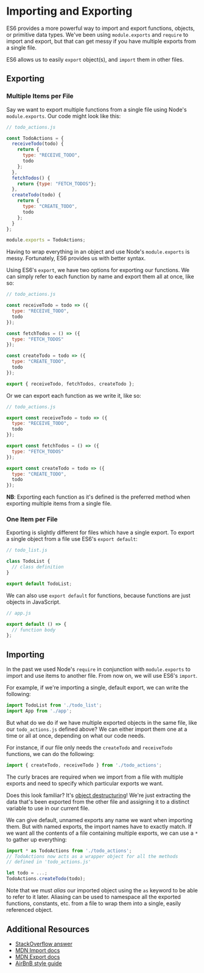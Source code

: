 # Importing and Exporting

ES6 provides a more powerful way to import and export functions, objects, or
primitive data types. We've been using `module.exports` and `require` to import
and export, but that can get messy if you have multiple exports from a single
file.

ES6 allows us to easily `export` object(s), and `import` them in other files.

## Exporting

### Multiple Items per File

Say we want to export multiple functions from a single file using Node's
`module.exports`. Our code might look like this:

```javascript
// todo_actions.js

const TodoActions = {
  receiveTodo(todo) {
    return {
      type: "RECEIVE_TODO",
      todo
    };
  },
  fetchTodos() {
    return {type: "FETCH_TODOS"};
  },
  createTodo(todo) {
    return {
      type: "CREATE_TODO",
      todo
    };
  }
};

module.exports = TodoActions;
```

Having to wrap everything in an object and use Node's `module.exports` is messy.
Fortunately, ES6 provides us with better syntax.

Using ES6's `export`, we have two options for exporting our functions. We can
simply refer to each function by name and export them all at once, like so:

```javascript
// todo_actions.js

const receiveTodo = todo => ({
  type: "RECEIVE_TODO",
  todo
});

const fetchTodos = () => ({
  type: "FETCH_TODOS"
});

const createTodo = todo => ({
  type: "CREATE_TODO",
  todo
});

export { receiveTodo, fetchTodos, createTodo };
```

Or we can export each function as we write it, like so:

```javascript
// todo_actions.js

export const receiveTodo = todo => ({
  type: "RECEIVE_TODO",
  todo
});

export const fetchTodos = () => ({
  type: "FETCH_TODOS"
});

export const createTodo = todo => ({
  type: "CREATE_TODO",
  todo
});
```

**NB**: Exporting each function as it's defined is the preferred method when
exporting multiple items from a single file.

### One Item per File

Exporting is slightly different for files which have a single export. To export a single object from a file use ES6's `export default`:

```javascript
// todo_list.js

class TodoList {
  // class definition
}

export default TodoList;
```

We can also use `export default` for functions, because functions are just objects in JavaScript.

```javascript
// app.js

export default () => {
  // function body
};
```

## Importing

In the past we used Node's `require` in conjunction with
`module.exports` to import and use items to another file. From now on, we will
use ES6's `import`.

For example, if we're importing a single, default export, we can write the following:

```javascript
import TodoList from './todo_list';
import App from './app';
```

But what do we do if we have multiple exported objects in the same file, like
our `todo_actions.js` defined above?  We can either import them one at a time or
all at once, depending on what our code needs.

For instance, if our file only needs the `createTodo` and `receiveTodo`
functions, we can do the following:

```javascript
import { createTodo, receiveTodo } from './todo_actions';
```

The curly braces are required when we import from a file with multiple exports and need to specify which particular exports we want.

Does this look familiar? It's [object destructuring][obj-destructuring]! We're
just extracting the data that's been exported from the other file and assigning
it to a distinct variable to use in our current file.

[obj-destructuring]: https://github.com/appacademy/curriculum/blob/master/react/readings/object_destructuring.md

We can give default, unnamed exports any name we want when importing them.  But
with named exports, the import names have to exactly match.  If we want all the
contents of a file containing multiple exports, we can use a `*` to gather up everything:

```javascript
import * as TodoActions from './todo_actions';
// TodoActions now acts as a wrapper object for all the methods
// defined in 'todo_actions.js'

let todo = ...;
TodoActions.createTodo(todo);
```

Note that we must _alias_ our imported object using the `as` keyword to be able
to refer to it later. Aliasing can be used to namespace all the exported functions, constants, etc. from a file to wrap them into a single, easily referenced object. 

## Additional Resources

* [StackOverflow answer](https://stackoverflow.com/questions/36795819/when-should-i-use-curly-braces-for-es6-import/36796281#36796281)
* [MDN Import docs](https://developer.mozilla.org/en-US/docs/Web/JavaScript/Reference/Statements/import)
* [MDN Export docs](https://developer.mozilla.org/en-US/docs/Web/JavaScript/Reference/Statements/export)
* [AirBnB style guide](https://github.com/airbnb/javascript#modules)
